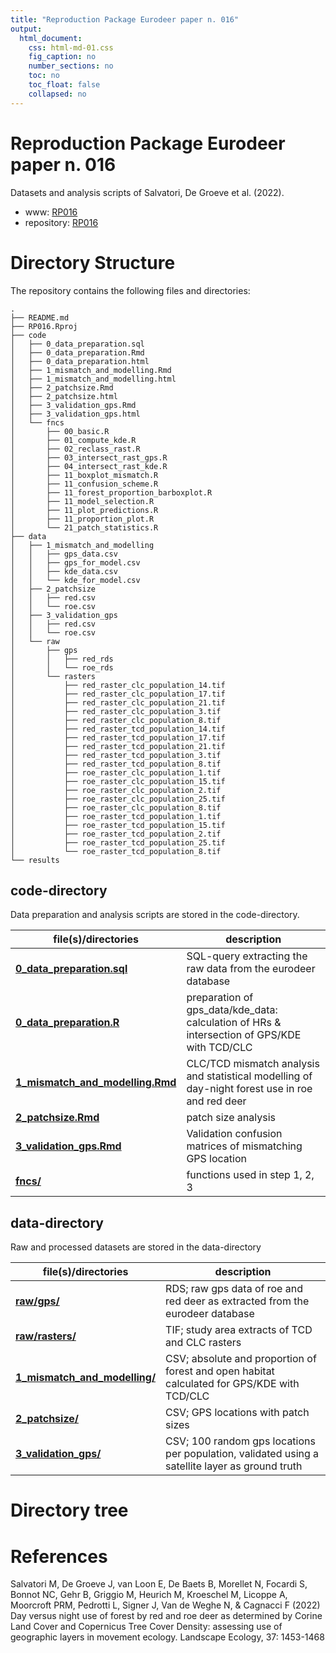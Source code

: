 ```yaml
---
title: "Reproduction Package Eurodeer paper n. 016"
output:
  html_document:
    css: html-md-01.css
    fig_caption: no
    number_sections: no
    toc: no
    toc_float: false
    collapsed: no
---
```


# Reproduction Package Eurodeer paper n. 016

Datasets and analysis scripts of Salvatori, De Groeve et al. (2022). 

* www: [RP016](https://euromammals.github.io/RP016/) 
* repository: [RP016](https://github.com/EUROMAMMALS/RP016) 

# Directory Structure 

The repository contains the following files and directories:

```
. 
├── README.md
├── RP016.Rproj
├── code
│   ├── 0_data_preparation.sql
│   ├── 0_data_preparation.Rmd
│   ├── 0_data_preparation.html
│   ├── 1_mismatch_and_modelling.Rmd
│   ├── 1_mismatch_and_modelling.html
│   ├── 2_patchsize.Rmd
│   ├── 2_patchsize.html
│   ├── 3_validation_gps.Rmd
│   ├── 3_validation_gps.html
│   └── fncs
│       ├── 00_basic.R
│       ├── 01_compute_kde.R
│       ├── 02_reclass_rast.R
│       ├── 03_intersect_rast_gps.R
│       ├── 04_intersect_rast_kde.R
│       ├── 11_boxplot_mismatch.R
│       ├── 11_confusion_scheme.R
│       ├── 11_forest_proportion_barboxplot.R
│       ├── 11_model_selection.R
│       ├── 11_plot_predictions.R
│       ├── 11_proportion_plot.R
│       └── 21_patch_statistics.R
├── data
│   ├── 1_mismatch_and_modelling
│   │   ├── gps_data.csv
│   │   ├── gps_for_model.csv
│   │   ├── kde_data.csv
│   │   └── kde_for_model.csv
│   ├── 2_patchsize
│   │   ├── red.csv
│   │   └── roe.csv
│   ├── 3_validation_gps
│   │   ├── red.csv
│   │   └── roe.csv
│   └── raw
│       ├── gps
│       │   ├── red_rds
│       │   └── roe_rds
│       └── rasters
│           ├── red_raster_clc_population_14.tif
│           ├── red_raster_clc_population_17.tif
│           ├── red_raster_clc_population_21.tif
│           ├── red_raster_clc_population_3.tif
│           ├── red_raster_clc_population_8.tif
│           ├── red_raster_tcd_population_14.tif
│           ├── red_raster_tcd_population_17.tif
│           ├── red_raster_tcd_population_21.tif
│           ├── red_raster_tcd_population_3.tif
│           ├── red_raster_tcd_population_8.tif
│           ├── roe_raster_clc_population_1.tif
│           ├── roe_raster_clc_population_15.tif
│           ├── roe_raster_clc_population_2.tif
│           ├── roe_raster_clc_population_25.tif
│           ├── roe_raster_clc_population_8.tif
│           ├── roe_raster_tcd_population_1.tif
│           ├── roe_raster_tcd_population_15.tif
│           ├── roe_raster_tcd_population_2.tif
│           ├── roe_raster_tcd_population_25.tif
│           └── roe_raster_tcd_population_8.tif
└── results
```

## code-directory 

Data preparation and analysis scripts are stored in the code-directory. 

|  file(s)/directories                   |   description                                                                                      |
|----------------------------------------|----------------------------------------------------------------------------------------------------|
| **[0_data_preparation.sql](https://github.com/EUROMAMMALS/RP016/blob/master/code/0_data_preparation.sql)**      | SQL-query extracting the raw data from the eurodeer database                                       |
| **[0_data_preparation.R](https://github.com/EUROMAMMALS/RP016/blob/master/code/0_data_preparation.R)**        | preparation of gps_data/kde_data: calculation of HRs & intersection of GPS/KDE with TCD/CLC   | 
| **[1_mismatch_and_modelling.Rmd](https://github.com/EUROMAMMALS/RP016/blob/master/code/1_mismatch_and_modelling.Rmd)**| CLC/TCD mismatch analysis and statistical modelling of day-night forest use in roe and red deer    | 
| **[2_patchsize.Rmd](https://github.com/EUROMAMMALS/RP016/blob/master/code/2_patchsize.Rmd)**   | patch size analysis                                                                                | 
| **[3_validation_gps.Rmd](https://github.com/EUROMAMMALS/RP016/blob/master/code/3_validation_gps.Rmd)**   | Validation confusion matrices of mismatching GPS location                                          | 
| **[fncs/](https://github.com/EUROMAMMALS/RP016/blob/master/code/fncs/)**     | functions used in step 1, 2, 3                                                                     | 

## data-directory  

Raw and processed datasets are stored in the data-directory

|  file(s)/directories                   |   description                                                                                      |
|----------------------------------------|----------------------------------------------------------------------------------------------------|
| **[raw/gps/](https://github.com/EUROMAMMALS/RP016/blob/master/data/raw/gps/)**       | RDS; raw gps data of roe and red deer as extracted from the eurodeer database                      |  
| **[raw/rasters/](https://github.com/EUROMAMMALS/RP016/blob/master/data/raw/rasters/)**       | TIF; study area extracts of TCD and CLC rasters                                                    |  
| **[1_mismatch_and_modelling/](https://github.com/EUROMAMMALS/RP016/blob/master/data/1_mismatch_and_modelling/)**             | CSV; absolute and proportion of forest and open habitat calculated for GPS/KDE with TCD/CLC        |  
| **[2_patchsize/](https://github.com/EUROMAMMALS/RP016/blob/master/data/2_patchsize/)**             | CSV; GPS locations with patch sizes                                                                |  
| **[3_validation_gps/](https://github.com/EUROMAMMALS/RP016/blob/master/data/3_validation_gps/)**         | CSV; 100 random gps locations per population, validated using a satellite layer as ground truth    |  


# Directory tree 

# References 

Salvatori M, De Groeve J, van Loon E, De Baets B, Morellet N, Focardi S, Bonnot NC,  Gehr B, Griggio M, Heurich M, Kroeschel M, Licoppe A, Moorcroft PRM, Pedrotti L, Signer J, Van de Weghe N, & Cagnacci F (2022) Day versus night use of forest by red and roe deer as determined by Corine Land Cover and Copernicus Tree Cover Density: assessing use of geographic layers in movement ecology. Landscape Ecology, 37: 1453-1468
